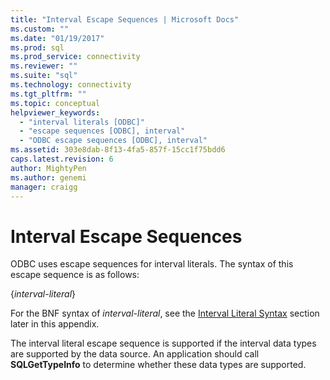 ```yaml
---
title: "Interval Escape Sequences | Microsoft Docs"
ms.custom: ""
ms.date: "01/19/2017"
ms.prod: sql
ms.prod_service: connectivity
ms.reviewer: ""
ms.suite: "sql"
ms.technology: connectivity
ms.tgt_pltfrm: ""
ms.topic: conceptual
helpviewer_keywords: 
  - "interval literals [ODBC]"
  - "escape sequences [ODBC], interval"
  - "ODBC escape sequences [ODBC], interval"
ms.assetid: 303e8dab-8f13-4fa5-857f-15cc1f75bdd6
caps.latest.revision: 6
author: MightyPen
ms.author: genemi
manager: craigg
---
```

# Interval Escape Sequences
ODBC uses escape sequences for interval literals. The syntax of this escape sequence is as follows:  
  
 {*interval-literal*}  
  
 For the BNF syntax of *interval-literal*, see the [Interval Literal Syntax](../../../odbc/reference/appendixes/interval-literal-syntax.md) section later in this appendix.  
  
 The interval literal escape sequence is supported if the interval data types are supported by the data source. An application should call **SQLGetTypeInfo** to determine whether these data types are supported.
